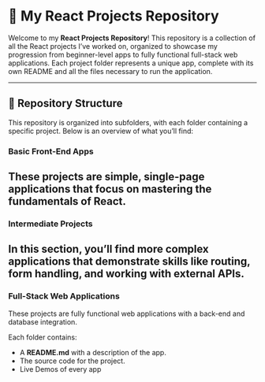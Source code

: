 # 🌟 My React Projects Repository

Welcome to my **React Projects Repository**! This repository is a collection of all the React projects I’ve worked on, organized to showcase my progression from beginner-level apps to fully functional full-stack web applications. Each project folder represents a unique app, complete with its own README and all the files necessary to run the application.

---

## 📂 Repository Structure  

This repository is organized into subfolders, with each folder containing a specific project. Below is an overview of what you’ll find:  

###  Basic Front-End Apps  ###

These projects are simple, single-page applications that focus on mastering the fundamentals of React.  
---

### Intermediate Projects  ###

In this section, you’ll find more complex applications that demonstrate skills like routing, form handling, and working with external APIs.  
---

###  Full-Stack Web Applications  ### 

These projects are fully functional web applications with a back-end and database integration.  


Each folder contains:  
- A **README.md** with a description of the app.  
- The source code for the project.  
- Live Demos of every app 
